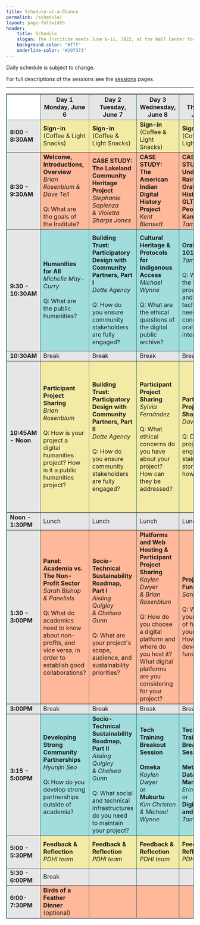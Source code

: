 ```yaml
---
title: Schedule-at-a-Glance
permalink: /schedule/
layout: page-fullwidth
header: 
    title: Schedule
    slogan: The Institute meets June 6-11, 2022, at the Hall Center for the Humanities on the University of Kansas campus. 
    background-color: "#fff"
    underline-color: "#297373"
---
```


Daily schedule is subject to change.

For full descriptions of the sessions see the [sessions](../sessions) pages.

---
<table style="border: 1px solid #297373;" rules="all" cellspacing="0">
<thead>
<tr style="background-color:#e6e6e6">
<th style="background-color:#fff" width="85px"></th>
<th width="15%">Day 1<br />Monday, June 6</th>
<th width="15%">Day 2<br />Tuesday, June 7</th>
<th width="15%">Day 3<br />Wednesday, June 8</th>
<th width="15%">Day 4<br />Thursday, June 9</th>
<th width="15%">Day 5<br />Friday, June 10</th>
<th width="15%">Day 6<br />Saturday, June 11</th>
</tr>
</thead>
<tbody>
<tr style="background-color:#f3eba5">
<td style="background-color:#e6e6e6"><strong>8:00 - 8:30AM</strong></td>
<td><strong>Sign-in</strong><br />(Coffee &amp; Light Snacks)</td>
<td><strong>Sign-in</strong><br />(Coffee &amp; Light Snacks)</td>
<td><strong>Sign-in</strong><br />(Coffee &amp; Light Snacks)</td>
<td><strong>Sign-in</strong><br />(Coffee &amp; Light Snacks)</td>
<td><strong>Sign-in</strong><br />(Coffee &amp; Light Snacks)</td>
<td><strong>Sign-in</strong><br />(Coffee &amp; Light Snacks)</td>
</tr>
<tr style="background-color:#ffb899">
<td style="background-color:#e6e6e6"><strong>8:30 - 9:30AM</strong></td>
<td><strong>Welcome, Introductions, Overview</strong><br /><em>Brian Rosenblum &amp; Dave Tell</em><br /><br />Q: What are the goals of the Institute?</td>
<td>
<strong>CASE STUDY:</strong><br /><strong>The Lakeland</strong><br /><strong>Community Heritage Project</strong><br /><em>Stephanie Sapienza</em><br /><em>&amp; Violetta Sharps Jones</em>
</td>
<td><strong>CASE STUDY:</strong><br /><strong>The American Indian Digital History Project</strong><br /><em>Kent Blansett</em></td>
<td><strong>CASE STUDY:</strong><br /><strong>Under the Rainbow: Oral Histories of GLTIQ People in Kansas</strong><br /><em>Tami Albin</em></td>
<td><strong>CASE STUDY:</strong><br /><strong>San Antonio Storyscapes</strong> <em><br />Lindsey Wieck</em></td>
<td><strong>CASE STUDY:</strong><br /><strong>The Emmett Till Memory Project</strong> <em>Benjamin Saulsberry</em><br /><em>&amp; Dave Tell</em></td>
</tr>
<tr style="background-color:#a1dddd">
<td style="background-color:#e6e6e6"><strong>9:30 - 10:30AM</strong></td>
<td><strong>Humanities for All</strong><br /><em>Michelle May-Curry</em><br /><br />Q: What are the public humanities?</td>
<td>
<strong>Building Trust: Participatory Design with Community Partners, Part I</strong><br /><em>Dotte Agency</em><br /><br />
Q: How do you ensure community stakeholders are fully engaged?
</td>
<td>
<strong>Cultural Heritage &amp; Protocols for Indigenous Access</strong><br /><em>Michael Wynne</em><br /><br />
Q: What are the ethical questions of the digital public archive?
</td>
<td>
<strong>Oral History 101</strong><br /><em>Tami Albin</em><br /><br />
Q: What are the basic processes and technology needs for conducting oral history interviews?
</td>
<td>
<strong>Telling Stories with Maps and Data Visualizations</strong><br /><em>Sylvia Fern&aacute;ndez</em><br /><br />
Q: How can we tell stories effectively using maps and data
</td>
<td>
<strong>Accessible &amp; Inclusive Web Design</strong><br /><em>Kaylen Dwyer</em><br /><em>&amp; Sylvia Fern&aacute;ndez</em><br /><br />
Q: How do you ensure your web-based project is accessible and inclusive?
</td>
</tr>
<tr style="background-color:#e6e6e6">
<td style="background-color:#e6e6e6"><strong>10:30AM</strong></td>
<td>Break</td>
<td>Break</td>
<td>Break</td>
<td>Break</td>
<td>Break</td>
<td>Break</td>
</tr>
<tr style="background-color:#f3eba5">
<td style="background-color:#e6e6e6"><strong>10:45AM - Noon</strong></td>
<td><strong>Participant Project Sharing</strong><br /><em>Brian Rosenblum</em><br /><br />Q: How is your project a digital humanities project? How is it a public humanities project?</td>
<td>
<strong>Building Trust: Participatory Design with Community Partners, Part II</strong><br /><em>Dotte Agency</em><br /><br />
Q: How do you ensure community stakeholders are fully engaged?
</td>
<td><strong>Participant Project Sharing</strong><br /><em>Sylvia Fernández</em><br /><br />Q: What ethical concerns do you have about your project? How can they be addressed?</td>
<td><strong>Participant Project Sharing</strong><br /><em>Dave Tell</em><br /><br />Q: Does your project engage stakeholder stories? If so, how?</td>
<td><strong>Participant Project Sharing</strong><br /><em>Kaylen Dwyer</em><br /><br />Q: What kinds of data does your project use or create? How could you incorporate data visualization into your project?</td>
<td>
<strong>Lightning Talk Workshop</strong><br /><em>Sarah Bishop</em>
<br /><br />Each project team develops an 8 minute presentation on: 1) Lessons learned, 2) Project changes, and 3) Goals for the coming year.
</td>
</tr>
<tr style="background-color:#e6e6e6">
<td style="background-color:#e6e6e6"><strong>Noon - 1:30PM</strong></td>
<td>Lunch</td>
<td>Lunch</td>
<td>Lunch</td>
<td>Lunch</td>
<td>Lunch</td>
<td>Lunch</td>
</tr>
<tr style="background-color:#ffb899">
<td style="background-color:#e6e6e6"><strong>1:30 - 3:00PM</strong></td>
<td><strong>Panel: Academia vs. The Non-Profit Sector</strong><br /><em>Sarah Bishop &amp; Panelists</em><br /><br />Q: What do academics need to know about non-profits, and vice versa, in order to establish good collaborations?</td>
<td>
<strong>Socio-Technical Sustainability Roadmap, Part I</strong><br /><em>Aisling Quigley</em><br /><em>&amp; Chelsea Gunn</em><br /><br />
Q: What are your project's scope, audience, and sustainability priorities?
</td>
<td>
<strong>Platforms and Web Hosting &amp; Participant Project Sharing</strong><br /><em>Kaylen Dwyer</em><br /><em>&amp; Brian Rosenblum</em><br /><br />
Q: How do you choose a digital platform and where do you host it? What digital platforms are you considering for your project?
</td>
<td>
<strong>Project Funding</strong><br /><em>Sarah Bishop</em><br /><br />
Q: What are your sources of funding for your project? How wlll you develop a funding plan?
</td>
<td>
<strong>Project Marketing</strong><br /><em>Sarah Bishop</em><br /><br />
Q: How will you market your project to ensure it reaches your intended audiences?
</td>
<td>
<strong>Lightning Talks</strong><br /><br />
6 project teams present for 8 minutes each and receive 5 minutes of feedback.
</td>
</tr>
<tr style="background-color:#e6e6e6">
<td style="background-color:#e6e6e6"><strong>3:00PM</strong></td>
<td>Break</td>
<td>Break</td>
<td>Break</td>
<td>Break</td>
<td>Break</td>
<td>Break</td>
</tr>
<tr style="background-color:#a1dddd">
<td style="background-color:#e6e6e6"><strong>3:15 - 5:00PM</strong></td>
<td><strong>Developing Strong Community Partnerships</strong><br /><em>Hyunjin Seo</em><br /><br />Q: How do you develop strong partnerships outside of academia?</td>
<td>
<strong>Socio-Technical Sustainability Roadmap, Part II</strong><br /><em>Aisling Quigley</em><br /><em>&amp; Chelsea Gunn</em><br /><br />
Q: What social and technical infrastructures do you need to maintain your project?
</td>
<td>
<strong>Tech Training Breakout Session</strong><br /><br />
<strong>Omeka</strong><br /><em>Kaylen Dwyer</em><br />or<br /><strong>Mukurtu</strong><br /><em>Kim Christen</em><br /><em>&amp; Michael Wynne</em>
</td>
<td>
<strong>Tech Training Breakout Session</strong><br /><br />
<strong>Metadata &amp; Data Management</strong><br /><em>Erin Wolfe</em><br />or<br /><strong>Digital Audio and Video</strong><br /><em>Tami Albin</em>
</td>
<td>
<strong>Tech Training Breakout Session</strong><br /><br />
<strong>Mapping and Data Visualizing</strong><br /><em>Sylvia Fern&aacute;ndez</em><br />or<br /><strong>Access, Ownership &amp; Reuse</strong><br /><em>Josh Bolick</em>
</td>
<td>
<strong>Lightning Talks</strong><br /><br />
6 project teams present for 8 minutes each and receive 5 minutes of feedback.
</td>
</tr>
<tr style="background-color:#f3eba5">
<td style="background-color:#e6e6e6"><strong>5:00 - 5:30PM</strong></td>
<td><strong>Feedback &amp; Reflection</strong><br /><em>PDHI team</em></td>
<td><strong>Feedback &amp; Reflection</strong><br /><em>PDHI team</em></td>
<td><strong>Feedback &amp; Reflection</strong><br /><em>PDHI team</em></td>
<td><strong>Feedback &amp; Reflection</strong><br /><em>PDHI team</em></td>
<td><strong>Feedback &amp; Reflection</strong><br /><em>PDHI team</em></td>
<td><strong>Reflection, Feedback,<br />Wrap-up</strong><br /><em>PDHI team</em></td>
</tr>
<tr style="background-color:#e6e6e6">
<td style="background-color:#e6e6e6"><strong>5:30 - 6:00PM</strong></td>
<td>Break</td>
<td>&nbsp;</td>
<td>&nbsp;</td>
<td>&nbsp;</td>
<td>&nbsp;</td>
<td>&nbsp;</td>
</tr>
<tr style="background-color:#ffb899">
<td style="background-color:#e6e6e6"><strong>6:00- 7:30PM</strong></td>
<td><strong>Birds of a Feather Dinner</strong> (optional)</td>
<td>&nbsp;</td>
<td>&nbsp;</td>
<td>&nbsp;</td>
<td>&nbsp;</td>
<td>&nbsp;</td>
</tr>
</tbody>
</table>



